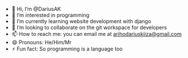 - 👋 Hi, I’m @DariusAK
- 👀 I’m interested in programming 
- 🌱 I’m currently learning website development with django
- 💞️ I’m looking to collaborate on the git workspace for developers
- 📫 How to reach me: you can email me at arihodariuskiiza@gmail.com 
- 😄 Pronouns: He/Him/Mr
- ⚡ Fun fact: So programming is a language too 

<!---
DariusAK/DariusAK is a ✨ special ✨ repository because its `README.md` (this file) appears on your GitHub profile.
You can click the Preview link to take a look at your changes.
--->
